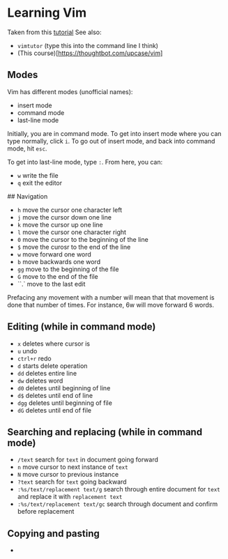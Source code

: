 # Learning Vim

Taken from this [tutorial](https://www.linux.com/training-tutorials/vim-101-beginners-guide-vim/)
See also:
- `vimtutor` (type this into the command line I think)
- (This course)[https://thoughtbot.com/upcase/vim] 

## Modes

Vim has different modes (unofficial names):
- insert mode 
- command mode
- last-line mode

Initially, you are in command mode. To get into insert mode where you can type normally, click `i`. To go out of insert mode, and back into command mode, hit `esc`.

To get into last-line mode, type `:`. From here, you can:
- `w` write the file
- `q` exit the editor

## Navigation

- `h` move the cursor one character left
- `j` move the cursor down one line
- `k` move the cursor up one line
- `l` move the cursor one character right
- `0` move the cursor to the beginning of the line
- `$` move the curosr to the end of the line
- `w` move forward one word 
- `b` move backwards one word
- `gg` move to the beginning of the file
- `G` move to the end of the file
- ``.` move to the last edit

Prefacing any movement with a number will mean that that movement is done that number of times. For instance, 6w will move forward 6 words.

## Editing (while in command mode)

- `x` deletes where cursor is
- `u` undo
- `ctrl+r` redo
- `d` starts delete operation 
- `dd` deletes entire line
- `dw` deletes word
- `d0` deletes until beginning of line
- `d$` deletes until end of line
- `dgg` deletes until beginning of file
- `dG` deletes until end of file 

## Searching and replacing (while in command mode)

- `/text` search for `text` in document going forward
- `n` move cursor to next instance of `text` 
- `N` move cursor to previous instance
- `?text` search for `text` going backward
- `:%s/text/replacement text/g` search through entire document for `text` and replace it with `replacement text` 
- `:%s/text/replacement text/gc` search through document and confirm before replacement

## Copying and pasting

-  
